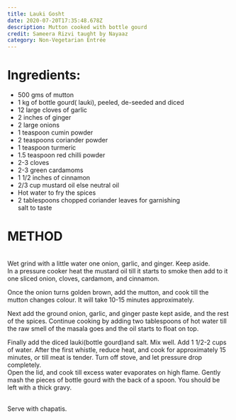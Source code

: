 ```yaml
---
title: Lauki Gosht
date: 2020-07-20T17:35:48.678Z
description: Mutton cooked with bottle gourd
credit: Sameera Rizvi taught by Nayaaz
category: Non-Vegetarian Entrée
---
```

# Ingredients:

* 500 gms of mutton
* 1 kg of bottle gourd( lauki), peeled, de-seeded and diced
* 12 large cloves of garlic
* 2 inches of ginger
* 2 large onions
* 1 teaspoon cumin powder
* 2 teaspoons coriander powder
* 1 teaspoon turmeric
* 1.5 teaspoon red chilli powder
* 2-3 cloves
* 2-3 green cardamoms
* 1 1/2 inches of cinnamon
* 2/3 cup mustard oil else neutral oil
* Hot water to fry the spices
* 2 tablespoons chopped coriander leaves for garnishing\
  salt to taste

# METHOD

\
Wet grind with a little water one onion, garlic, and ginger. Keep aside.\
In a pressure cooker heat the mustard oil till it starts to smoke then add to it one sliced onion, cloves, cardamom, and cinnamon.

Once the onion turns golden brown, add the mutton, and cook till the mutton changes colour. It will take 10-15 minutes approximately.

Next add the ground onion, garlic, and ginger paste kept aside, and the rest of the spices. Continue cooking by adding two tablespoons of hot water till the raw smell of the masala goes and the oil starts to float on top.

Finally add the diced lauki(bottle gourd)and salt. Mix well. Add 1 1/2-2 cups of water. After the first whistle, reduce heat, and cook for approximately 15 minutes, or till meat is tender. Turn off stove, and let pressure drop completely.\
Open the lid, and cook till excess water evaporates on high flame. Gently mash the pieces of bottle gourd with the back of a spoon. You should be left with a thick gravy.

\
Serve with chapatis.